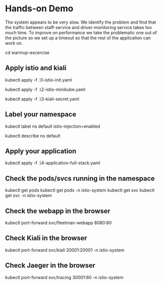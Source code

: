 # Hands-on Demo #
<p>The system appears to be very slow. We identify the problem and find that the traffic between staff-service and driver-monitoring service takes too much time. To improve on performance we take the problematic one out of the picture so we set up a timeout so that the rest of the application can work on.</p>

cd warmup-excercise
## Apply istio and kiali ##
kubectl apply -f .\1-istio-init.yaml

kubectl apply -f .\2-istio-minikube.yaml

kubectl apply -f .\3-kiali-secret.yaml
## Label your namespace ##
kubectl label ns default istio-injection=enabled

kubectl describe ns default
## Apply your application ##
kubectl apply -f .\4-application-full-stack.yaml

## Check the pods/svcs running in the namespace ##
kubectl get pods
kubectl get pods -n istio-system
kubectl get svc
kubectl get svc -n istio-system

## Check the webapp in the browser
kubectl port-forward svc/fleetman-webapp 8080:80
## Check Kiali in the browser
kubectl port-forward svc/kiali 20001:20001 -n istio-system
## Check Jaeger in the browser
kubectl port-forward svc/tracing 30001:80 -n istio-system